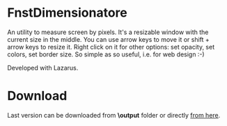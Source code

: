 # FnstDimensionatore
An utility to measure screen by pixels. It's a resizable window with the current size in the middle. You can use arrow keys to move it or shift + arrow keys to resize it. Right click on it for other options: set opacity, set colors, set border size.
So simple as so useful, i.e. for web design :-)

Developed with Lazarus.

# Download
Last version can be downloaded from **\output** folder or directly [from here](/output/fnstdimensionatore.exe).
